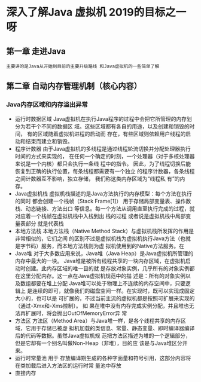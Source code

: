 # 深入了解Java 虚拟机 2019的目标之一呀
## 第一章 走进Java 
    主要讲的是Java从开始到目前的主要升级路线 和Java虚拟机的一些简单了解
##  第二章 自动内存管理机制（核心内容）
 
### Java内存区域和内存溢出异常
 - 运行时数据区域 
 Java虚拟机在执行Java程序的过程中会把它所管理的内存划分为若干个不同的数据区 域。这些区域都有各自的用途，以及创建和销毁的时间，
 有的区域随着虚拟机进程的启动而 存在，有些区域则依赖用户线程的启动和结束而建立和销毁。
-  程序计数器
由于Java虚拟机的多线程是通过线程轮流切换并分配处理器执行时间的方式来实现的， 
在任何一个确定的时刻，一个处理器（对于多核处理器来说是一个内核）都只会执行一条线 程中的指令。
因此，为了线程切换后能恢复到正确的执行位置，每条线程都需要有一个独立 的程序计数器，各条线程之间计数器互不影响，独立存储，
我们称这类内存区域为“线程私 有”的内存。
- Java虚拟机栈
虚拟机栈描述的是Java方法执行的内存模型：每个方法在执行的同时 都会创建一个栈帧（Stack Frame[1]）
用于存储局部变量表、操作数栈、动态链接、方法出口 等信息。每一个方法从调用直至执行完成的过程，就对应着一个栈帧在虚拟机栈中入栈到出 栈的过程
或者说是虚拟机栈中局部变量表部分 就是代表栈
- 本地方法栈
本地方法栈（Native Method Stack）与虚拟机栈所发挥的作用是非常相似的，它们之间 的区别不过是虚拟机栈为虚拟机执行Java方法（也就是字节码）服务，而本地方法栈则为虚 拟机使用到的Native方法服务。在
- Java堆
对于大多数应用来说，Java堆（Java Heap）是Java虚拟机所管理的内存中最大的一块。 Java堆是被所有线程共享的一块内存区域，在虚拟机启动时创建。此内存区域的唯一目的就 
是存放对象实例，几乎所有的对象实例都在这里分配内存。这一点在Java虚拟机规范中的描 述是：所有的对象实例以及数组都要在堆上分配
Java堆可以处于物理上不连续的内存空间中，只要逻辑上 是连续的即可，就像我们的磁盘空间一样。在实现时，既可以实现成固定大小的，也可以是 可扩展的，不过当前主流的虚拟机都是按照可扩展来实现的（通过-Xmx和-Xms控制）。
如 果在堆中没有内存完成实例分配，并且堆也无法再扩展时，将会抛出OutOfMemoryError异 常
- 方法区
方法区（Method Area）与Java堆一样，是各个线程共享的内存区域，它用于存储已被虚 拟机加载的类信息、常量、静态变量、即时编译器编译后的代码等数据。虽然Java虚拟机规 范把方法区描述为堆的一个逻辑部分，但是它却有一个别名叫做Non-Heap（非堆），目的应 该是与Java堆区分开来。
- 运行时常量池
用于 存放编译期生成的各种字面量和符号引用，这部分内容将在类加载后进入方法区的运行时常 量池中存放
- 直接内存

